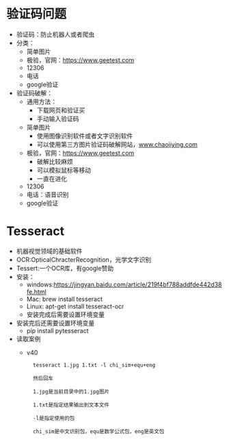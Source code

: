 # 验证码问题
- 验证码：防止机器人或者爬虫
- 分类：
    - 简单图片
    - 极验，官网：https://www.geetest.com
    - 12306 
    - 电话
    - google验证
- 验证码破解：
    - 通用方法：
        - 下载网页和验证买
        - 手动输入验证码
    - 简单图片
        - 使用图像识别软件或者文字识别软件
        - 可以使用第三方图片验证码破解网站，www.chaojiying.com
    - 极验，官网：https://www.geetest.com
        - 破解比较麻烦
        - 可以模拟鼠标等移动
        - 一直在进化
    - 12306 
    - 电话：语音识别
    - google验证
    
# Tesseract
- 机器视觉领域的基础软件
- OCR:OpticalChracterRecognition，光学文字识别
- Tessert:一个OCR库，有google赞助
- 安装：
    - windows:https://jingyan.baidu.com/article/219f4bf788addfde442d38fe.html
    - Mac: brew install tesseract
    - Linux: apt-get install tesseract-ocr
    - 安装完成后需要设置环境变量
- 安装完后还需要设置环境变量
    - pip install pytesseract
- 读取案例 
    - v40

            tesseract 1.jpg 1.txt -l chi_sim+equ+eng

            然后回车

            1.jpg是当前目录中的1.jpg图片

            1.txt是指定结果输出到文本文件

            -l是指定使用的包

            chi_sim是中文识别包，equ是数学公式包，eng是英文包
